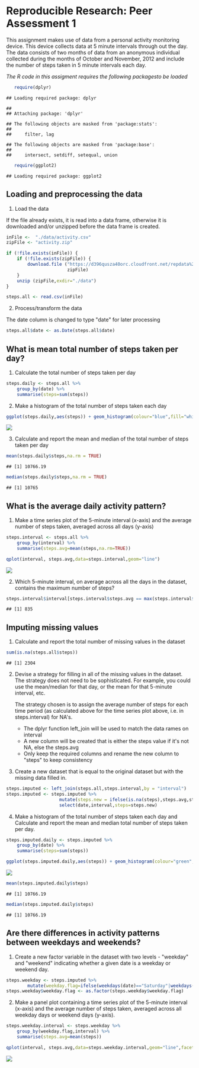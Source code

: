 # Reproducible Research: Peer Assessment 1

This assignment makes use of data from a personal activity monitoring
device. This device collects data at 5 minute intervals through out the
day. The data consists of two months of data from an anonymous
individual collected during the months of October and November, 2012
and include the number of steps taken in 5 minute intervals each day.

*The R code in this assigment requires the following packagesto be loaded*


```r
   require(dplyr)
```

```
## Loading required package: dplyr
```

```
## 
## Attaching package: 'dplyr'
```

```
## The following objects are masked from 'package:stats':
## 
##     filter, lag
```

```
## The following objects are masked from 'package:base':
## 
##     intersect, setdiff, setequal, union
```

```r
   require(ggplot2) 
```

```
## Loading required package: ggplot2
```


## Loading and preprocessing the data

1. Load the data

If the file already exists, it is read into a data frame, otherwise it is downloaded
and/or unzipped before the data frame is created.


```r
inFile <-  "./data/activity.csv"
zipFile <- "activity.zip"

if (!file.exists(inFile)) {
    if (!file.exists(zipFile)) {
        download.file ("https://d396qusza40orc.cloudfront.net/repdata%2Fdata%2Factivity.zip",
                       zipFile)
    }
    unzip (zipFile,exdir="./data")
}

steps.all <- read.csv(inFile)
```

2. Process/transform the data 

The date column is changed to type "date" for later processing


```r
steps.all$date <- as.Date(steps.all$date)
```


## What is mean total number of steps taken per day?

1. Calculate the total number of steps taken per day

```r
steps.daily <- steps.all %>% 
    group_by(date) %>%
    summarise(steps=sum(steps))
```

2. Make a histogram of the total number of steps taken each day


```r
ggplot(steps.daily,aes(steps)) + geom_histogram(colour="blue",fill="white",bins=5,na.rm = TRUE)
```

![](PA1_template_files/figure-html/daily_hist-1.png)

3. Calculate and report the mean and median of the total number of steps taken per day


```r
mean(steps.daily$steps,na.rm = TRUE)
```

```
## [1] 10766.19
```

```r
median(steps.daily$steps,na.rm = TRUE)
```

```
## [1] 10765
```


## What is the average daily activity pattern?

1.  Make a time series plot of the 5-minute interval (x-axis) and the average 
    number of steps taken, averaged across all days (y-axis)

```r
steps.interval <- steps.all %>% 
    group_by(interval) %>%
    summarise(steps.avg=mean(steps,na.rm=TRUE))

qplot(interval, steps.avg,data=steps.interval,geom="line")
```

![](PA1_template_files/figure-html/interval-1.png)


2.  Which 5-minute interval, on average across all the days in the dataset, contains the maximum 
    number of steps?

```r
steps.interval$interval[steps.interval$steps.avg == max(steps.interval$steps.avg)]
```

```
## [1] 835
```


## Imputing missing values

1. Calculate and report the total number of missing values in the dataset

```r
sum(is.na(steps.all$steps))
```

```
## [1] 2304
```

2.  Devise a strategy for filling in all of the missing values in the dataset. The strategy does 
    not need to be sophisticated. For example, you could use the mean/median for that day, or the 
    mean for that 5-minute interval, etc.
    
    The strategy chosen is to assign the average number of steps for each time period
    (as calculated above for the time series plot above, i.e. in steps.interval) for NA's.
    
    - The dplyr function left_join will be used to match the data rames on interval
    - A new column will be created that is either the steps value if it's not NA, else the steps.avg
    - Only keep the required columns and rename the new column to "steps" to keep consistency

3. Create a new dataset that is equal to the original dataset but with the missing data filled in.

```r
steps.imputed <- left_join(steps.all,steps.interval,by = "interval")
steps.imputed <- steps.imputed %>%
                    mutate(steps.new = ifelse(is.na(steps),steps.avg,steps)) %>%
                    select(date,interval,steps=steps.new) 
```

4. Make a histogram of the total number of steps taken each day and Calculate and report the mean 
    and median total number of steps taken per day. 

```r
steps.imputed.daily <- steps.imputed %>% 
    group_by(date) %>%
    summarise(steps=sum(steps))

ggplot(steps.imputed.daily,aes(steps)) + geom_histogram(colour="green",fill="white",bins=5,na.rm = TRUE)
```

![](PA1_template_files/figure-html/impute_daily-1.png)

```r
mean(steps.imputed.daily$steps)
```

```
## [1] 10766.19
```

```r
median(steps.imputed.daily$steps)
```

```
## [1] 10766.19
```
    


## Are there differences in activity patterns between weekdays and weekends?

1. Create a new factor variable in the dataset with two levels - "weekday" and "weekend" indicating 
    whether a given date is a weekday or weekend day.


```r
steps.weekday <- steps.imputed %>%
        mutate(weekday.flag=ifelse(weekdays(date)=="Saturday"|weekdays(date)=="Sunday","weekend","weekday"))
steps.weekday$weekday.flag <- as.factor(steps.weekday$weekday.flag)
```

 2. Make a panel plot containing a time series plot of the 5-minute interval (x-axis) 
    and the average number of steps taken, averaged across all weekday days or weekend days (y-axis). 


```r
steps.weekday.interval <- steps.weekday %>% 
    group_by(weekday.flag,interval) %>%
    summarise(steps.avg=mean(steps))

qplot(interval, steps.avg,data=steps.weekday.interval,geom="line",facets=weekday.flag ~ .)
```

![](PA1_template_files/figure-html/weekday_plot-1.png)
